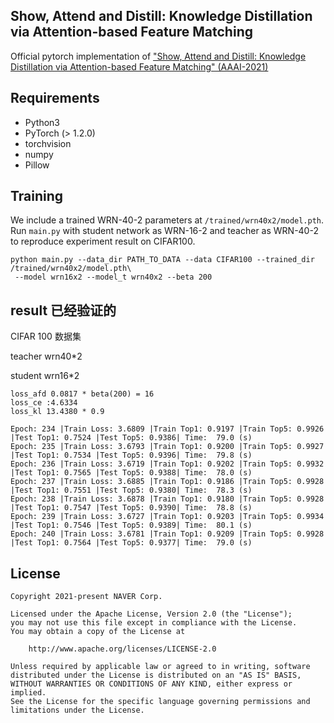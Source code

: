 ## Show, Attend and Distill: Knowledge Distillation via Attention-based Feature Matching
Official pytorch implementation of ["Show, Attend and Distill: Knowledge Distillation via Attention-based Feature Matching" (AAAI-2021)](http://34.94.61.102/paper_AAAI-9785.html)

## Requirements
- Python3
- PyTorch (> 1.2.0)
- torchvision
- numpy
- Pillow

## Training
We include a trained WRN-40-2 parameters at ```/trained/wrn40x2/model.pth```. \
Run ```main.py``` with student network as WRN-16-2 and teacher as WRN-40-2 to reproduce experiment result on CIFAR100.
```
python main.py --data_dir PATH_TO_DATA --data CIFAR100 --trained_dir /trained/wrn40x2/model.pth\
 --model wrn16x2 --model_t wrn40x2 --beta 200
```
## result  已经验证的

CIFAR 100 数据集

teacher wrn40*2 

student wrn16*2 
 ```
loss_afd 0.0817 * beta(200) = 16
loss_ce :4.6334 
loss_kl 13.4380 * 0.9
```

```
Epoch: 234 |Train Loss: 3.6809 |Train Top1: 0.9197 |Train Top5: 0.9926 |Test Top1: 0.7524 |Test Top5: 0.9386| Time:  79.0 (s)
Epoch: 235 |Train Loss: 3.6793 |Train Top1: 0.9200 |Train Top5: 0.9927 |Test Top1: 0.7534 |Test Top5: 0.9396| Time:  79.8 (s)
Epoch: 236 |Train Loss: 3.6719 |Train Top1: 0.9202 |Train Top5: 0.9932 |Test Top1: 0.7565 |Test Top5: 0.9388| Time:  78.0 (s)
Epoch: 237 |Train Loss: 3.6885 |Train Top1: 0.9186 |Train Top5: 0.9928 |Test Top1: 0.7551 |Test Top5: 0.9380| Time:  78.3 (s)
Epoch: 238 |Train Loss: 3.6878 |Train Top1: 0.9180 |Train Top5: 0.9928 |Test Top1: 0.7547 |Test Top5: 0.9390| Time:  78.8 (s)
Epoch: 239 |Train Loss: 3.6727 |Train Top1: 0.9203 |Train Top5: 0.9934 |Test Top1: 0.7546 |Test Top5: 0.9389| Time:  80.1 (s)
Epoch: 240 |Train Loss: 3.6781 |Train Top1: 0.9209 |Train Top5: 0.9928 |Test Top1: 0.7564 |Test Top5: 0.9377| Time:  79.0 (s)
```
## License

```
Copyright 2021-present NAVER Corp.

Licensed under the Apache License, Version 2.0 (the "License");
you may not use this file except in compliance with the License.
You may obtain a copy of the License at

    http://www.apache.org/licenses/LICENSE-2.0

Unless required by applicable law or agreed to in writing, software
distributed under the License is distributed on an "AS IS" BASIS,
WITHOUT WARRANTIES OR CONDITIONS OF ANY KIND, either express or implied.
See the License for the specific language governing permissions and
limitations under the License.
```
